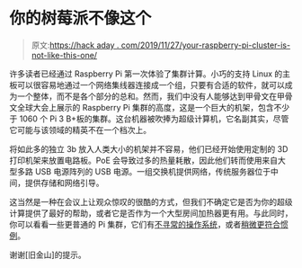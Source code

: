 # 你的树莓派不像这个

> 原文:[https://hack aday . com/2019/11/27/your-raspberry-pi-cluster-is-not-like-this-one/](https://hackaday.com/2019/11/27/your-raspberry-pi-cluster-is-not-like-this-one/)

许多读者已经通过 Raspberry Pi 第一次体验了集群计算。小巧的支持 Linux 的主板可以很容易地通过一个网络集线器连接成一个组，只要有合适的软件，就可以成为一个整体，而不是各个部分的总和。然而，我们中没有人能够达到甲骨文在甲骨文全球大会上展示的 Raspberry Pi 集群的高度，这是一个巨大的机架，包含不少于 1060 个 Pi 3 B+板的集群。这台机器被吹捧为超级计算机，它名副其实，尽管它可能与该领域的精英不在一个档次上。

将如此多的独立 3b 放入人类大小的机架并不容易，他们已经开始使用定制的 3D 打印机架来放置电路板。PoE 会导致过多的热量耗散，因此他们转而使用来自大型多路 USB 电源阵列的 USB 电源。一组交换机提供网络，传统服务器位于中间，提供存储和网络引导。

这当然是一种在会议上让观众惊叹的很酷的方式，但我们不确定它是否为你的超级计算提供了最好的帮助，或者它是否作为一个大型房间加热器更有用。与此同时，你可以看看一些更普通的 Pi 集群，它们有[不寻常的操作系统](https://hackaday.com/2019/03/15/the-raspberry-pi-cluster-from-outer-space/)，或者[稍微更符合惯例](https://hackaday.com/2016/05/26/raspberry-pi-cluster-build-shows-how-and-what/)。

谢谢[旧金山]的提示。